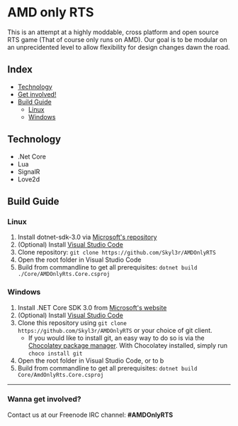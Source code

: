 # AMD only RTS
This is an attempt at a highly moddable, cross platform and open source RTS game (That of course only runs on AMD). Our goal is to be modular on an unprecidented level to allow flexibility for design changes dawn the road.


## Index
- [Technology](#technology)
- [Get involved!](#wanna-get-involved)
- [Build Guide](#build-guide)
  - [Linux](#linux)
  - [Windows](#windows)


## Technology
- .Net Core
- Lua
- SignalR
- Love2d


## Build Guide

### Linux

1. Install dotnet-sdk-3.0 via [Microsoft's repository](https://dotnet.microsoft.com/download/linux-package-manager/rhel7/sdk-3.0.100)
1. (Optional) Install [Visual Studio Code](https://code.visualstudio.com/download)
1. Clone repository: `git clone https://github.com/Skyl3r/AMDOnlyRTS`
1. Open the root folder in Visual Studio Code
1. Build from commandline to get all prerequisites: `dotnet build ./Core/AMDOnlyRts.Core.csproj`


### Windows

1. Install .NET Core SDK 3.0 from [Microsoft's website](https://dotnet.microsoft.com/download/dotnet-core/3.0#sdk-3.0.100)
1. (Optional) Install [Visual Studio Code](https://code.visualstudio.com/docs/setup/windows)
1. Clone this repository using `git clone https://github.com/Skyl3r/AMDOnlyRTS` or  your choice of git client.
   - If you would like to install git, an easy way to do so is via the [Chocolatey package manager](https://chocolatey.org/install). With Chocolatey installed, simply run `choco install git`
1. Open the root folder in Visual Studio Code, or to b
1. Build from commandline to get all prerequisites: `dotnet build Core/AmdOnlyRts.Core.csproj`



***


### Wanna get involved?
Contact us at our Freenode IRC channel: **#AMDOnlyRTS**
